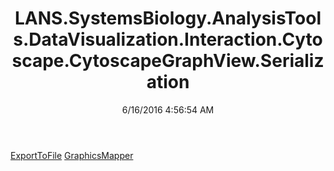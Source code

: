 ﻿---
title: LANS.SystemsBiology.AnalysisTools.DataVisualization.Interaction.Cytoscape.CytoscapeGraphView.Serialization
date: 6/16/2016 4:56:54 AM
---

[ExportToFile](T-LANS.SystemsBiology.AnalysisTools.DataVisualization.Interaction.Cytoscape.CytoscapeGraphView.Serialization.ExportToFile.html)
[GraphicsMapper](T-LANS.SystemsBiology.AnalysisTools.DataVisualization.Interaction.Cytoscape.CytoscapeGraphView.Serialization.GraphicsMapper.html)
